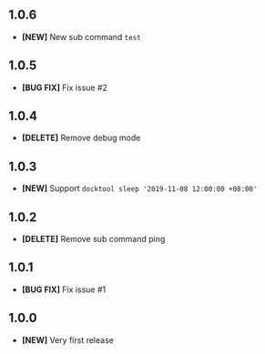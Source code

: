 ## 1.0.6
- **[NEW]** New sub command `test`

## 1.0.5
- **[BUG FIX]** Fix issue #2

## 1.0.4
- **[DELETE]** Remove debug mode

## 1.0.3
- **[NEW]** Support `docktool sleep '2019-11-08 12:00:00 +08:00'`

## 1.0.2
- **[DELETE]** Remove sub command ping

## 1.0.1
- **[BUG FIX]** Fix issue #1

## 1.0.0
- **[NEW]** Very first release
